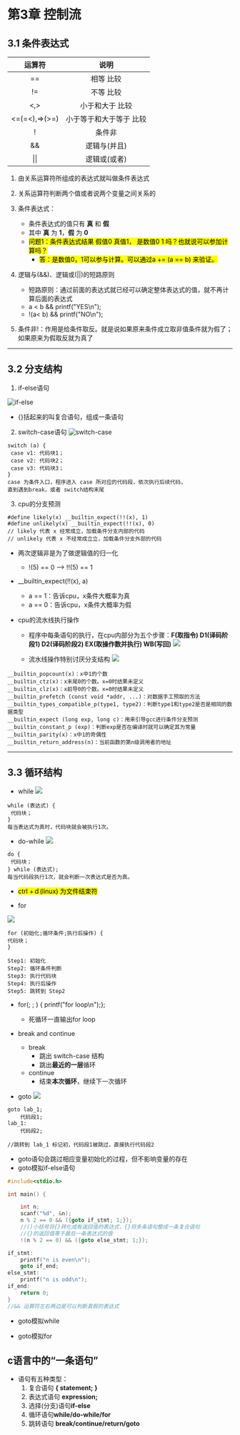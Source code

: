 # 第3章 控制流

## 3.1 条件表达式 

|     运算符     |          说明          |
| :-----------: | :-------------------: |
|      ==       |       相等 比较        |
|      !=       |       不等 比较        |
|      <,>      |     小于和大于 比较     |
| <=(=<),=>(>=) | 小于等于和大于等于 比较 |
|       !       |         条件非         |
|      &&       |      逻辑与(并且)      |
|     \|\|      |      逻辑或(或者)      |

1. 由关系运算符所组成的表达式就叫做条件表达式
2. 关系运算符判断两个值或者说两个变量之间关系的
3. 条件表达式：
    - 条件表达式的值只有 **真** 和 **假**
    - 其中 **真** 为 **1**，**假** 为 **0** 
    - <mark>问题1：条件表达式结果 假值0 真值1， 是数值0 1 吗？也就说可以参加计算吗？</mark>
        - <mark>答：是数值0，1可以参与计算。可以通过a += (a == b) 来验证。 </mark>

4. 逻辑与(&&)、逻辑或(||)的短路原则
    - 短路原则：通过前面的表达式就已经可以确定整体表达式的值，就不再计算后面的表达式
    - a < b && printf("YES\n");
    - !(a< b) && printf("NO\n");
    
5. 条件非!：作用是给条件取反。就是说如果原来条件成立取非值条件就为假了；如果原来为假取反就为真了
    
---
## 3.2 分支结构

1. if-else语句

![if-else](./image/if-else.png)

- {}括起来的叫复合语句，组成一条语句

2. switch-case语句
![switch-case](./image/switch-case.png)

```
switch (a) {
 case v1: 代码块1；
 case v2: 代码块2；
 case v3: 代码块3；
}
case 为条件⼊⼝，程序进⼊ case 所对应的代码段，依次执⾏后续代码，
直到遇到break，或者 switch结构末尾
```

3. cpu的分支预测

```
#define likely(x) __builtin_expect(!!(x), 1)
#define unlikely(x) __builtin_expect(!!(x), 0)
// likely 代表 x 经常成立，加载条件分支内部的代码
// unlikely 代表 x 不经常成立立，加载条件分支外部的代码
```
- 两次逻辑非是为了做逻辑值的归一化
    - !(5) == 0 --> !!(5) == 1
    
- __builtin_expect(!!(x), a)
    - a == 1：告诉cpu，x条件大概率为真
    - a == 0：告诉cpu，x条件大概率为假
    
- cpu的流水线执行操作
    - 程序中每条语句的执行，在cpu内部分为五个步骤：**F(取指令) D1(译码阶段1) D2(译码阶段2) EX(取操作数并执行) WB(写回)**
![](./image/cpu_switch.png)

    - 流水线操作特别讨厌分支结构
    ![](./image/cpu_switch2.png)

```__builtin_ffs(x)：返回x中最后一个为1的位是从后向前的第几位
__builtin_popcount(x)：x中1的个数
__builtin_ctz(x)：x末尾0的个数。x=0时结果未定义
__builtin_clz(x)：x前导0的个数。x=0时结果未定义
__builtin_prefetch (const void *addr, ...)：对数据手工预取的方法
__builtin_types_compatible_p(type1, type2)：判断type1和type2是否是相同的数据类型
__builtin_expect (long exp, long c)：用来引导gcc进行条件分支预测
__builtin_constant_p (exp)：判断exp是否在编译时就可以确定其为常量
__builtin_parity(x)：x中1的奇偶性
__builtin_return_address(n)：当前函数的第n级调用者的地址
```

---
## 3.3 循环结构

- while
![](./image/while.png)
```
while (表达式) {
 代码块；
}
每当表达式为真时，代码块就会被执⾏1次。
```


- do-while
![](./image/dowhile.png)

```
do {
 代码块；
} while (表达式);
每当代码段执⾏1次，就会判断⼀次表达式是否为真。
```

- <mark>ctrl +ｄ(linux) 为文件结束符</mark>

- for

![](./image/for.png)

```
for (初始化;循环条件;执⾏后操作) {
代码块；
}

Step1: 初始化
Step2: 循环条件判断
Step3: 执行代码块
Step4: 执行后操作
Step5: 跳转到 Step2
```
- for(; ; ) { printf("for loop\n");};
    - 死循环一直输出for loop
    

- break and continue
    - break
        -  跳出 switch-case 结构
        -  跳出**最近的一层**循环
    - continue
        - 结束**本次循环**，继续下一次循环
        

- goto
![](./image/goto.png)

```
goto lab_1;
    代码段1;
lab_1:
    代码段2;
    
//跳转到 lab_1 标记初，代码段1被跳过，直接执⾏代码段2

```
- goto语句会跳过相应变量初始化的过程，但不影响变量的存在
- goto模拟if-else语句

```c
#include<stdio.h>

int main() {

    int n;
    scanf("%d", &n);
    n % 2 == 0 && ({goto if_stmt; 1;});
    //()小括号将{}转化成有返回值的表达式，{}将多条语句整成一条复合语句
    //{}的返回值等于最后一条表达式的值
    !(n % 2 == 0) && ({goto else_stmt; 1;});

if_stmt:
    printf("n is even\n");
    goto if_end;
else_stmt:
    printf("n is odd\n");
if_end:
    return 0;
}
//&& 运算符左右两边是可以判断真假的表达式

```

- goto模拟while
   
- goto模拟for


## c语言中的“一条语句”

- 语句有五种类型：
    1. 复合语句         **{ statement; }**
    2. 表达式语句 **expression;**
    3. 选择(分支)语句**if-else**
    4. 循环语句**while/do-while/for**
    5. 跳转语句 **break/continue/return/goto**

